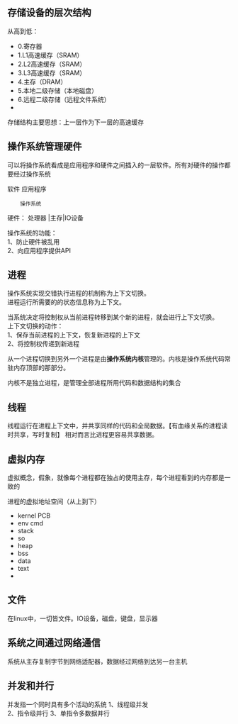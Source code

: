 ## 存储设备的层次结构
从高到低：
- 0.寄存器
- 1.L1高速缓存（SRAM）
- 2.L2高速缓存（SRAM）
- 3.L3高速缓存（SRAM）
- 4.主存（DRAM）
- 5.本地二级存储（本地磁盘）
- 6.远程二级存储（远程文件系统）
- 
存储结构主要思想：上一层作为下一层的高速缓存

## 操作系统管理硬件
可以将操作系统看成是应用程序和硬件之间插入的一层软件。所有对硬件的操作都要经过操作系统

软件    应用程序  

        操作系统   

硬件：  处理器 |主存|IO设备

 操作系统的功能：  
 1、防止硬件被乱用  
 2、向应用程序提供API


 ## 进程
 操作系统实现交错执行进程的机制称为上下文切换。  
 进程运行所需要的的状态信息称为上下文。

 当系统决定将控制权从当前进程转移到某个新的进程，就会进行上下文切换。  
 上下文切换的动作：  
 1、保存当前进程的上下文，恢复新进程的上下文  
 2、将控制权传递到新进程  

 从一个进程切换到另外一个进程是由**操作系统内核**管理的。内核是操作系统代码常驻内存顶部的那部分。

 内核不是独立进程，是管理全部进程所用代码和数据结构的集合

 ## 线程
 线程运行在进程上下文中，并共享同样的代码和全局数据。【有血缘关系的进程读时共享，写时复制】
 相对而言比进程更容易共享数据。

 ## 虚拟内存
 虚拟概念，假象，就像每个进程都在独占的使用主存，每个进程看到的内存都是一致的

 进程的虚拟地址空间（从上到下）
 - kernel PCB
 - env cmd
 - stack
 - so
 - heap
 - bss
 - data
 - text  
 - 

## 文件
在linux中，一切皆文件。IO设备，磁盘，键盘，显示器

## 系统之间通过网络通信
 系统从主存复制字节到网络适配器，数据经过网络到达另一台主机

 ## 并发和并行
 并发指一个同时具有多个活动的系统
 1、线程级并发  
 2、指令级并行
 3、单指令多数据并行